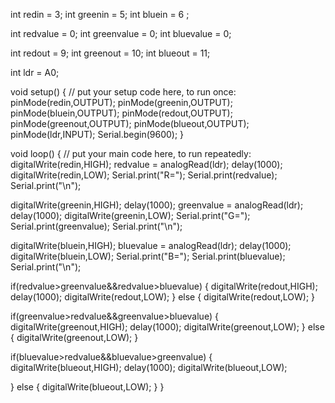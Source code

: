 int redin = 3;
int greenin = 5;
int bluein = 6                                                                                 ;

int redvalue = 0;
int greenvalue = 0;
int bluevalue = 0;

int redout = 9;
int greenout = 10;
int blueout = 11;

int ldr = A0;






void setup() {
  // put your setup code here, to run once:
  pinMode(redin,OUTPUT);
  pinMode(greenin,OUTPUT);
  pinMode(bluein,OUTPUT);
  pinMode(redout,OUTPUT);
  pinMode(greenout,OUTPUT);
  pinMode(blueout,OUTPUT);
  pinMode(ldr,INPUT);
  Serial.begin(9600);
}
  
  void loop() {
  // put your main code here, to run repeatedly:
  digitalWrite(redin,HIGH);
  redvalue = analogRead(ldr);
  delay(1000);
  digitalWrite(redin,LOW);
  Serial.print("R=");
  Serial.print(redvalue);
  Serial.print("\n");

   digitalWrite(greenin,HIGH);
   delay(1000);
  greenvalue = analogRead(ldr);
  delay(1000);
  digitalWrite(greenin,LOW);
  Serial.print("G=");
  Serial.print(greenvalue);
  Serial.print("\n");

   digitalWrite(bluein,HIGH);
  bluevalue = analogRead(ldr);
  delay(1000);
  digitalWrite(bluein,LOW);
  Serial.print("B=");
  Serial.print(bluevalue);
  Serial.print("\n");


  if(redvalue>greenvalue&&redvalue>bluevalue)
  {
    digitalWrite(redout,HIGH);
    delay(1000);
    digitalWrite(redout,LOW);
  }
  else
  {
   digitalWrite(redout,LOW); 
  }
  
  if(greenvalue>redvalue&&greenvalue>bluevalue)
  {
    digitalWrite(greenout,HIGH);
    delay(1000);
    digitalWrite(greenout,LOW);
  }
  else
  {
   digitalWrite(greenout,LOW); 
  }

  if(bluevalue>redvalue&&bluevalue>greenvalue)
  {
    digitalWrite(blueout,HIGH);
    delay(1000);
    digitalWrite(blueout,LOW);
    
  }
  else
  {
   digitalWrite(blueout,LOW); 
  }
}
